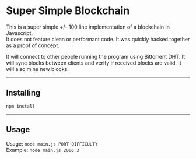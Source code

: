 # Super Simple Blockchain #

This is a super simple +/- 100 line implementation of a blockchain in Javascript.    
It does not feature clean or performant code.
It was quickly hacked together as a proof of concept.

It will connect to other people running the program using Bittorrent DHT.
It will sync blocks between clients and verify if received blocks are valid.
It will also mine new blocks.

------------------------------------------

## Installing ##

`npm install`

------------------------------------------

## Usage ##

Usage: `node main.js PORT DIFFICULTY`    
Example: `node main.js 2006 3`

